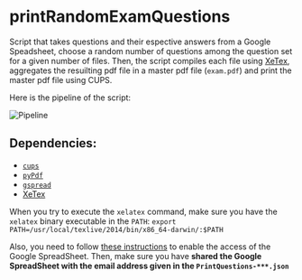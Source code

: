 # printRandomExamQuestions

Script that takes questions and their espective answers from a Google Speadsheet, choose a random number of questions among the question set for a given number of files. Then, the script compiles each file using [XeTex](https://en.wikipedia.org/wiki/XeTeX), aggregates the resuilting pdf file in a master pdf file (`exam.pdf`) and print the master pdf file using CUPS.

Here is the pipeline of the script:

![Pipeline](https://docs.google.com/drawings/d/1VqeIC7rApha38_vspmRhC1zaD0GFc_--1UgqMhjP92Y/pub?w=853&h=237)

## Dependencies:

 - [`cups`](https://pypi.python.org/pypi/pycups)
 - [`pyPdf`](http://stackoverflow.com/questions/3444645/merge-pdf-files)
 - [`gspread`](http://gspread.readthedocs.org/en/latest/index.html)
 - [XeTex](https://en.wikipedia.org/wiki/XeTeX)

When you try to execute the `xelatex` command, make sure you have the `xelatex` binary executable in the `PATH`:
`export PATH=/usr/local/texlive/2014/bin/x86_64-darwin/:$PATH`

Also, you need to follow [these instructions](http://gspread.readthedocs.org/en/latest/oauth2.html#custom-credentials-objects) to enable the access of the Google SpreadSheet. Then, make sure you have **shared the Google SpreadSheet with the email address given in the `PrintQuestions-***.json`**

